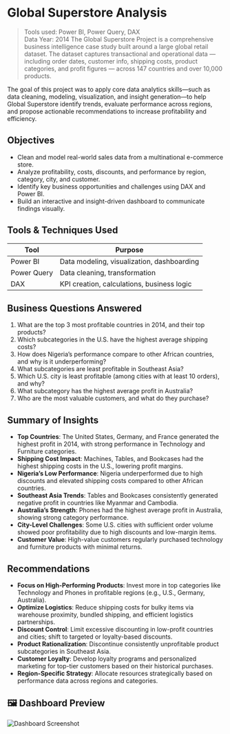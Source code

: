 # Global Superstore Analysis  
> Tools used: Power BI, Power Query, DAX  
> Data Year: 2014
The Global Superstore  Project is a comprehensive business intelligence case study built around a large global retail dataset. The dataset captures transactional and operational data — including order dates, customer info, shipping costs, product categories, and profit figures — across 147 countries and over 10,000 products.

The goal of this project was to apply core data analytics skills—such as data cleaning, modeling, visualization, and insight generation—to help Global Superstore identify trends, evaluate performance across regions, and propose actionable recommendations to increase profitability and efficiency.


##  Objectives

- Clean and model real-world sales data from a multinational e-commerce store.
- Analyze profitability, costs, discounts, and performance by region, category, city, and customer.
- Identify key business opportunities and challenges using DAX and Power BI.
- Build an interactive and insight-driven dashboard to communicate findings visually.



##  Tools & Techniques Used

| Tool        | Purpose                                      |
|-------------|----------------------------------------------|
| Power BI    | Data modeling, visualization, dashboarding   |
| Power Query | Data cleaning, transformation                |
| DAX         | KPI creation, calculations, business logic   |



## Business Questions Answered

1. What are the top 3 most profitable countries in 2014, and their top products?
2. Which subcategories in the U.S. have the highest average shipping costs?
3. How does Nigeria’s performance compare to other African countries, and why is it underperforming?
4. What subcategories are least profitable in Southeast Asia?
5. Which U.S. city is least profitable (among cities with at least 10 orders), and why?
6. What subcategory has the highest average profit in Australia?
7. Who are the most valuable customers, and what do they purchase?



## Summary of Insights

- **Top Countries**: The United States, Germany, and France generated the highest profit in 2014, with strong performance in Technology and Furniture categories.
- **Shipping Cost Impact**: Machines, Tables, and Bookcases had the highest shipping costs in the U.S., lowering profit margins.
- **Nigeria’s Low Performance**: Nigeria underperformed due to high discounts and elevated shipping costs compared to other African countries.
- **Southeast Asia Trends**: Tables and Bookcases consistently generated negative profit in countries like Myanmar and Cambodia.
- **Australia’s Strength**: Phones had the highest average profit in Australia, showing strong category performance.
- **City-Level Challenges**: Some U.S. cities with sufficient order volume showed poor profitability due to high discounts and low-margin items.
- **Customer Value**: High-value customers regularly purchased technology and furniture products with minimal returns.



## Recommendations

- **Focus on High-Performing Products**: Invest more in top categories like Technology and Phones in profitable regions (e.g., U.S., Germany, Australia).
- **Optimize Logistics**: Reduce shipping costs for bulky items via warehouse proximity, bundled shipping, and efficient logistics partnerships.
- **Discount Control**: Limit excessive discounting in low-profit countries and cities; shift to targeted or loyalty-based discounts.
- **Product Rationalization**: Discontinue consistently unprofitable product subcategories in Southeast Asia.
- **Customer Loyalty**: Develop loyalty programs and personalized marketing for top-tier customers based on their historical purchases.
- **Region-Specific Strategy**: Allocate resources strategically based on performance data across regions and categories.



## 🖼️ Dashboard Preview

![Dashboard Screenshot](dashboard.png)
